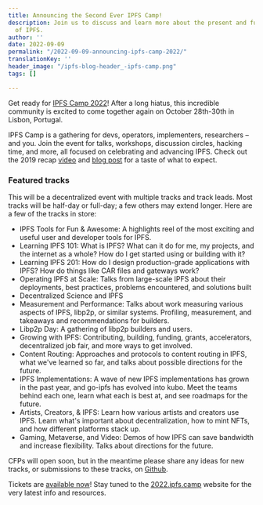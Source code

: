 ```yaml
---
title: Announcing the Second Ever IPFS Camp!
description: Join us to discuss and learn more about the present and future
  of IPFS.
author: ''
date: 2022-09-09
permalink: "/2022-09-09-announcing-ipfs-camp-2022/"
translationKey: ''
header_image: "/ipfs-blog-header_-ipfs-camp.png"
tags: []

---
```

Get ready for [IPFS Camp 2022](https://2022.ipfs.camp/)! After a long hiatus, this incredible community is excited to come together again on October 28th-30th in Lisbon, Portugal.

IPFS Camp is a gathering for devs, operators, implementers, researchers – and you. Join the event for talks, workshops, discussion circles, hacking time, and more, all focused on celebrating and advancing IPFS. Check out the 2019 recap [video](https://www.youtube.com/watch?v=kc_dxO-V8YM) and [blog post](https://blog.ipfs.tech/2019-07-08-ipfs-camp-recap/) for a taste of what to expect.

### **Featured tracks**

This will be a decentralized event with multiple tracks and track leads. Most tracks will be half-day or full-day; a few others may extend longer. Here are a few of the tracks in store:

* IPFS Tools for Fun & Awesome: A highlights reel of the most exciting and useful user and developer tools for IPFS.
* Learning IPFS 101: What is IPFS? What can it do for me, my projects, and the internet as a whole? How do I get started using or building with it?
* Learning IPFS 201: How do I design production-grade applications with IPFS? How do things like CAR files and gateways work? 
* Operating IPFS at Scale: Talks from large-scale IPFS about their deployments, best practices, problems encountered, and solutions built
* Decentralized Science and IPFS
* Measurement and Performance: Talks about work measuring various aspects of IPFS, libp2p, or similar systems. Profiling, measurement, and takeaways and recommendations for builders.
* Libp2p Day: A gathering of libp2p builders and users. 
* Growing with IPFS: Contributing, building, funding, grants, accelerators, decentralized job fair, and more ways to get involved.
* Content Routing: Approaches and protocols to content routing in IPFS, what we've learned so far, and talks about possible directions for the future.
* IPFS Implementations: A wave of new IPFS implementations has grown in the past year, and go-ipfs has evolved into kubo. Meet the teams behind each one, learn what each is best at, and see roadmaps for the future.
* Artists, Creators, & IPFS: Learn how various artists and creators use IPFS. Learn what's important about decentralization, how to mint NFTs, and how different platforms stack up.
* Gaming, Metaverse, and Video: Demos of how IPFS can save bandwidth and increase flexibility. Talks about directions for the future.


CFPs will open soon, but in the meantime please share any ideas for new tracks, or submissions to these tracks, on [Github](https://discuss.ipfs.tech/t/announcing-the-second-ever-ipfs-camp-oct-28-30-2022/15078).

Tickets are [available now](https://2022.ipfs.camp/)! Stay tuned to the [2022.ipfs.camp](https://2022.ipfs.camp/) website for the very latest info and resources.